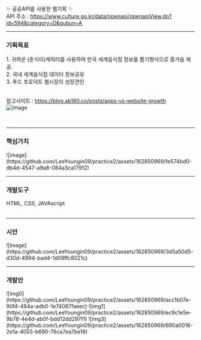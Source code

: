 ✨ 공공API를 사용한 웹기획 ✨ <br>
API 주소 : https://www.culture.go.kr/data/openapi/openapiView.do?id=594&category=D&gubun=A
<br>
<hr>
<h3>기획목표</h3>
1. 귀여운 (춘식이)캐릭터를 사용하여 한국 세계음식점 정보를 뽑기형식으로 즐거움 제공. <br>
2. 국내 세계음식점 데이터 정보공유 <br>
3. 푸드 프로덕트 웹시장의 성장견인 <br><br>

참고사이트 :  https://blog.ab180.co/posts/apps-vs-website-growth <br>
![image](https://github.com/LeeYoungin09/practice2/assets/162850969/31bef324-26eb-4fcb-9dab-569590c59d23)

<br>
<hr>
<h3>핵심가치</h3>
![image](https://github.com/LeeYoungin09/practice2/assets/162850969/fe574bd0-db4d-4547-a9a8-084a3ca17912)
<br>
<hr>
<h3>개발도구</h3>
HTML, CSS, JAVAscript<br>
<br>
<hr>
<h3>시안</h3>
![image](https://github.com/LeeYoungin09/practice2/assets/162850969/3d5a50d5-d30d-4994-bad4-1d09ffc8021c)
<br>
<hr>
<h3>개발안</h3>
![img0](https://github.com/LeeYoungin09/practice2/assets/162850969/acc1b07e-90f4-484a-adb0-1e74087faeec)
![img1](https://github.com/LeeYoungin09/practice2/assets/162850969/ec9c1e5e-9b78-4e4d-ab0f-bdd12dd297f1)
![img3](https://github.com/LeeYoungin09/practice2/assets/162850969/690a0016-2e1a-4055-b690-76ca7ea7be16)
